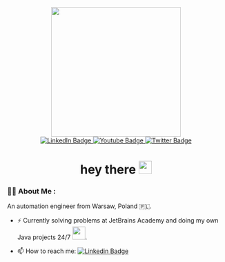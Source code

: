 <div id="header" align="center">
  <img src="https://media.giphy.com/media/wpoLqr5FT1sY0/giphy.gif" width="300"/>
</div>

<div id="badges" align="center">
  <a href="https://www.linkedin.com/in/karol-czarnowski/">
    <img src="https://img.shields.io/badge/LinkedIn-blue?style=for-the-badge&logo=linkedin&logoColor=white" alt="LinkedIn Badge"/>
  </a>
  <a href="https://hyperskill.org/profile/216958415">
    <img src="https://img.shields.io/badge/JetBrains-grey?style=for-the-badge&logo=jetbrains&logoColor=white" alt="Youtube Badge"/>
  </a>
  <a href="https://karol-czarnowski.tk/">
    <img src="https://img.shields.io/badge/website-blue?style=for-the-badge&logo=googlechrome&logoColor=white" alt="Twitter Badge"/>
  </a>
</div>

<h1 align="center">
  hey there
  <img src="https://media.giphy.com/media/hvRJCLFzcasrR4ia7z/giphy.gif" width="30px"/>
</h1>



### :man_technologist: About Me :

An automation engineer from Warsaw, Poland 🇵🇱.

- :zap: Currently solving problems at JetBrains Academy and doing my own Java projects 24/7 <img src="https://media.giphy.com/media/WUlplcMpOCEmTGBtBW/giphy.gif" width="30">.

- :mailbox: How to reach me: [![Linkedin Badge](https://img.shields.io/badge/-karolczarnowski-blue?style=flat&logo=Linkedin&logoColor=white)](https://www.linkedin.com/in/karol-czarnowski/)

